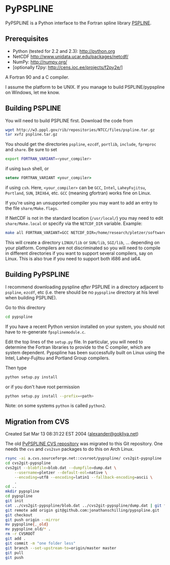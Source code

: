 # PyPSPLINE
PyPSPLINE is a Python interface to the Fortran spline library [PSPLINE](https://w3.pppl.gov/ntcc/PSPLINE/).

## Prerequisites

* Python (tested for 2.2 and 2.3): http://python.org
* NetCDF http://www.unidata.ucar.edu/packages/netcdf/
* NumPy: http://numpy.org/
* [optionally f2py: http://cens.ioc.ee/projects/f2py2e/]

A Fortran 90 and a C compiler.

I assume the platform to be UNIX. If you manage to build PSPLINE/pypspline on Windows, let me know. 

## Building PSPLINE

You will need to build PSPLINE first. Download the code from 

```bash
wget http://w3.pppl.gov/rib/repositories/NTCC/files/pspline.tar.gz
tar xvfz pspline.tar.gz
```

You should get the directories `pspline`, `ezcdf`, `portlib`, `include`, `fpreproc` and `share`. Be sure to set

```bash
export FORTRAN_VARIANT=<your_compiler>
```

if using `bash` shell, or

```csh
setenv FORTRAN_VARIANT <your_compiler>
```

if using `csh`.
Here, `<your_compiler>` can be `GCC`, `Intel`, `LaheyFujitsu`, `Portland`, `SUN`, `IRIX64`, etc.
`GCC` (meaning gfortran) works fine on Linux. 

If you're using an unsupported compiler you may want to add an entry to the file `share/Make.flags`. 

If NetCDF is not in the standard location (`/usr/local/`) you may need to edit `share/Make.local` or specify
via the `NETCDF_DIR` variable. Example:

```bash
make all FORTRAN_VARIANT=GCC NETCDF_DIR=/home/research/pletzer/software/netcdf
```

This will create a directory `LINUX/lib`
or `SUN/lib`, `SGI/lib`, ... depending on your platform.
Compilers are not discriminated so you will need to compile in different directories
if you want to support several compilers, say on Linux.
This is also true if you need to support both i686 and ia64.

## Building PyPSPLINE

I recommend downloading pyspline *after* PSPLINE in a directory adjacent to `pspline`, `ezcdf`, etc
(i.e. there should be no `pypspline` directory at his level when building PSPLINE). 

Go to this directory

```bash
cd pypspline
```

If you have a recent Python version installed on your system, you should not have to re-generate `fpsplinemodule.c`.

Edit the top lines of the `setup.py` file.
In particular, you will need to determine the Fortran libraries to provide to the C compiler, which are system dependent.
Pypspline has been successfully built on Linux using the Intel, Lahey-Fujitsu and Portland Group compilers. 

Then type

```bash
python setup.py install
```

or if you don't have root permission

```bash
python setup.py install --prefix=<path>
```

Note: on some systems `python` is called `python2`.

## Migration from CVS

Created Sat Mar 13 08:31:22 EST 2004 (alexander@gokliya.net)

The old [PyPSPLINE CVS repository](https://sourceforge.net/projects/pypspline/) was migrated to this Git repository.
One needs the `cvs` and `cvs2svn` packages to do this on Arch Linux.

```bash
rsync -ai a.cvs.sourceforge.net::cvsroot/pypspline/ cvs2git-pypspline
cd cvs2git-pypspline
cvs2git --blobfile=blob.dat --dumpfile=dump.dat \
    --username=pletzer --default-eol=native \
    --encoding=utf8 --encoding=latin1 --fallback-encoding=ascii \
    .
cd ..
mkdir pypspline
cd pypspline
git init
cat ../cvs2git-pypspline/blob.dat ../cvs2git-pypspline/dump.dat | git fast-import
git remote add origin git@github.com:jonathanschilling/pypspline.git
git checkout
git push origin --mirror
mv pypspline{,_old}
mv pypspline_old/* .
rm -r CVSROOT
git add .
git commit -m "one folder less"
git branch --set-upstream-to=origin/master master
git pull
git push
```

